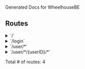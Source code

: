 # 

Generated Docs for WheelhouseBE

## Routes

<details>
<summary>`/`</summary>

- [(*Cors).Handler-fm]()
- [Logger]()
- [Recoverer]()
- [SetContentType.func1]()
- **/**
	- _GET_
		- [main.main.func1]()

</details>
<details>
<summary>`/login`</summary>

- [(*Cors).Handler-fm]()
- [Logger]()
- [Recoverer]()
- [SetContentType.func1]()
- **/login**
	- _POST_
		- [main.UserLogin]()

</details>
<details>
<summary>`/user/*`</summary>

- [(*Cors).Handler-fm]()
- [Logger]()
- [Recoverer]()
- [SetContentType.func1]()
- **/user/***
	- **/**
		- _POST_
			- [CreateUser]()

</details>
<details>
<summary>`/user/*/{userID}/*`</summary>

- [(*Cors).Handler-fm]()
- [Logger]()
- [Recoverer]()
- [SetContentType.func1]()
- **/user/***
	- **/{userID}/***
		- **/**
			- _GET_
				- [GetUserByID]()
			- _PUT_
				- [UpdateUserByID]()
			- _DELETE_
				- [DeleteUserByID]()

</details>

Total # of routes: 4
